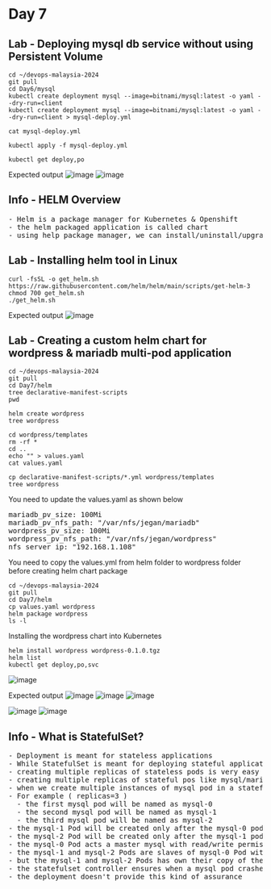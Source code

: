 # Day 7

## Lab - Deploying mysql db service without using Persistent Volume
```
cd ~/devops-malaysia-2024
git pull
cd Day6/mysql
kubectl create deployment mysql --image=bitnami/mysql:latest -o yaml --dry-run=client 
kubectl create deployment mysql --image=bitnami/mysql:latest -o yaml --dry-run=client > mysql-deploy.yml

cat mysql-deploy.yml

kubectl apply -f mysql-deploy.yml

kubectl get deploy,po
```

Expected output
![image](https://github.com/tektutor/devops-malaysia-2024/assets/12674043/3284c9f4-e029-4495-a459-6368b678f146)
![image](https://github.com/tektutor/devops-malaysia-2024/assets/12674043/b47f62b9-387c-417f-a9ab-740848a70064)

## Info - HELM Overview
<pre>
- Helm is a package manager for Kubernetes & Openshift
- the helm packaged application is called chart
- using help package manager, we can install/uninstall/upgrade our application inside Kubernetes/openshift
</pre>

## Lab - Installing helm tool in Linux
```
curl -fsSL -o get_helm.sh https://raw.githubusercontent.com/helm/helm/main/scripts/get-helm-3
chmod 700 get_helm.sh
./get_helm.sh
```

Expected output
![image](https://github.com/tektutor/devops-malaysia-2024/assets/12674043/5ad7c35e-7a50-474e-9594-4af2333a8840)

## Lab - Creating a custom helm chart for wordpress & mariadb multi-pod application
```
cd ~/devops-malaysia-2024
git pull
cd Day7/helm
tree declarative-manifest-scripts
pwd

helm create wordpress
tree wordpress

cd wordpress/templates
rm -rf *
cd ..
echo "" > values.yaml
cat values.yaml

cp declarative-manifest-scripts/*.yml wordpress/templates
tree wordpress
```

You need to update the values.yaml as shown below
<pre>
mariadb_pv_size: 100Mi
mariadb_pv_nfs_path: "/var/nfs/jegan/mariadb"
wordpress_pv_size: 100Mi
wordpress_pv_nfs_path: "/var/nfs/jegan/wordpress"
nfs_server_ip: "192.168.1.108"  
</pre>

You need to copy the values.yml from helm folder to wordpress folder before creating helm chart package
```
cd ~/devops-malaysia-2024
git pull
cd Day7/helm
cp values.yaml wordpress
helm package wordpress
ls -l
```

Installing the wordpress chart into Kubernetes
```
helm install wordpress wordpress-0.1.0.tgz
helm list
kubectl get deploy,po,svc
```
![image](https://github.com/tektutor/devops-malaysia-2024/assets/12674043/2636776c-01f9-4e0e-aa5e-fd7a01926e03)


Expected output
![image](https://github.com/tektutor/devops-malaysia-2024/assets/12674043/655faefe-8c9d-4205-8066-9714705aedc3)
![image](https://github.com/tektutor/devops-malaysia-2024/assets/12674043/256a565f-4ecd-4435-b7eb-7c975e6f6382)
![image](https://github.com/tektutor/devops-malaysia-2024/assets/12674043/f0991680-0b77-42ee-a9a9-ed299a1c750a)

![image](https://github.com/tektutor/devops-malaysia-2024/assets/12674043/3199c5d0-d79f-42ab-a60f-00f87d69afaa)
![image](https://github.com/tektutor/devops-malaysia-2024/assets/12674043/5b91ca0a-abd5-47d9-a518-63a43b7ee5f6)

## Info - What is StatefulSet?
<pre>
- Deployment is meant for stateless applications
- While StatefulSet is meant for deploying stateful applications
- creating multiple replicas of stateless pods is very easy as they are totally independent of each other
- creating multiple replicas of stateful pos like mysql/mariadb pods has to consider many factors
- when we create multiple instances of mysql pod in a statefulset, it create unique names for each mysql Pod 
- For example ( replicas=3 )
  - the first mysql pod will be named as mysql-0
  - the second mysql pod will be named as mysql-1
  - the third mysql pod will be named as mysql-2
- the mysql-1 Pod will be created only after the mysql-0 pod moves to running state
- the mysql-2 Pod will be created only after the mysql-1 pod moves to running state
- the mysql-0 Pod acts a master mysql with read/write permission to the database tables
- the mysql-1 and mysql-2 Pods are slaves of mysql-0 Pod with read only replicas of the data owned by mysql-0 Pod
- but the mysql-1 and mysql-2 Pods has own their copy of the database tables with read only access, but they get synchronized automatically
- the statefulset controller ensures when a mysql pod crashes in let's say worker-1 node, a new Pod with the same name will be created exactly in the same node
- the deployment doesn't provide this kind of assurance
</pre>

